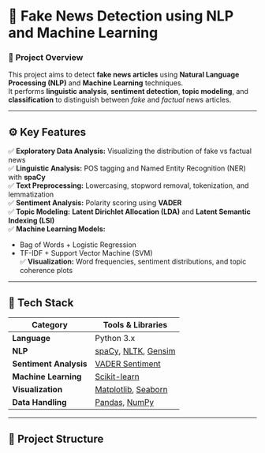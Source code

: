 # 🧠 Fake News Detection using NLP and Machine Learning

### 📄 **Project Overview**
This project aims to detect **fake news articles** using **Natural Language Processing (NLP)** and **Machine Learning** techniques.  
It performs **linguistic analysis**, **sentiment detection**, **topic modeling**, and **classification** to distinguish between *fake* and *factual* news articles.

---

## ⚙️ **Key Features**
✅ **Exploratory Data Analysis:** Visualizing the distribution of fake vs factual news  
✅ **Linguistic Analysis:** POS tagging and Named Entity Recognition (NER) with **spaCy**  
✅ **Text Preprocessing:** Lowercasing, stopword removal, tokenization, and lemmatization  
✅ **Sentiment Analysis:** Polarity scoring using **VADER**  
✅ **Topic Modeling:** **Latent Dirichlet Allocation (LDA)** and **Latent Semantic Indexing (LSI)**  
✅ **Machine Learning Models:**
- Bag of Words + Logistic Regression  
- TF-IDF + Support Vector Machine (SVM)  
✅ **Visualization:** Word frequencies, sentiment distributions, and topic coherence plots  

---

## 🧰 **Tech Stack**

| Category | Tools & Libraries |
|-----------|------------------|
| **Language** | Python 3.x |
| **NLP** | [spaCy](https://spacy.io/), [NLTK](https://www.nltk.org/), [Gensim](https://radimrehurek.com/gensim/) |
| **Sentiment Analysis** | [VADER Sentiment](https://github.com/cjhutto/vaderSentiment) |
| **Machine Learning** | [Scikit-learn](https://scikit-learn.org/stable/) |
| **Visualization** | [Matplotlib](https://matplotlib.org/), [Seaborn](https://seaborn.pydata.org/) |
| **Data Handling** | [Pandas](https://pandas.pydata.org/), [NumPy](https://numpy.org/) |

---

## 📁 **Project Structure**

